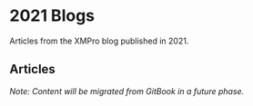 # 2021 Blogs

Articles from the XMPro blog published in 2021.

## Articles

*Note: Content will be migrated from GitBook in a future phase.*
